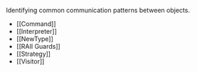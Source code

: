 Identifying common communication patterns between objects.

- [[Command]]
- [[Interpreter]]
- [[NewType]]
- [[RAII Guards]]
- [[Strategy]]
- [[Visitor]]